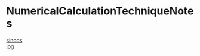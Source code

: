 # NumericalCalculationTechniqueNotes

[sincos](https://github.com/tk-yoshimura/NumericalCalculationTechniqueNotes/tree/main/SinCos)  
[log](https://github.com/tk-yoshimura/NumericalCalculationTechniqueNotes/tree/main/Log)  